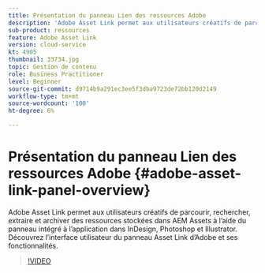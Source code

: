```yaml
---
title: Présentation du panneau Lien des ressources Adobe
description: 'Adobe Asset Link permet aux utilisateurs créatifs de parcourir, rechercher, extraire et archiver des ressources stockées dans AEM Assets à l’aide du panneau intégré à l’application dans InDesign, Photoshop et Illustrator. Découvrez l’interface utilisateur du panneau Asset Link d’Adobe et ses fonctionnalités. '
sub-product: ressources
feature: Adobe Asset Link
version: cloud-service
kt: 4905
thumbnail: 33734.jpg
topic: Gestion de contenu
role: Business Practitioner
level: Beginner
source-git-commit: d9714b9a291ec3ee5f3dba9723de72bb120d2149
workflow-type: tm+mt
source-wordcount: '100'
ht-degree: 6%

---
```



# Présentation du panneau Lien des ressources Adobe {#adobe-asset-link-panel-overview}

Adobe Asset Link permet aux utilisateurs créatifs de parcourir, rechercher, extraire et archiver des ressources stockées dans AEM Assets à l’aide du panneau intégré à l’application dans InDesign, Photoshop et Illustrator. Découvrez l’interface utilisateur du panneau Asset Link d’Adobe et ses fonctionnalités.

>[!VIDEO](https://video.tv.adobe.com/v/33734/?quality=12)
